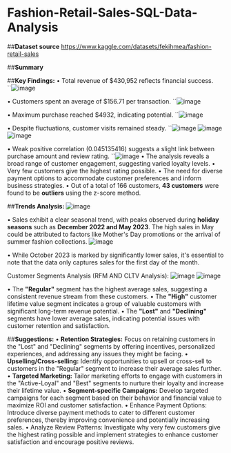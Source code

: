 # Fashion-Retail-Sales-SQL-Data-Analysis
##**Dataset source**  https://www.kaggle.com/datasets/fekihmea/fashion-retail-sales 

##**Summary**

##**Key Findings:**
•	Total revenue of $430,952 reflects financial success.                                        
``![image](https://github.com/lavanya-126/Fashion-Retail-Sales-SQL-Data-Analysis/assets/154506749/4bc8fc1f-ca46-40fe-aee1-0df6261cedc5)

•	Customers spent an average of $156.71 per transaction.
``![image](https://github.com/lavanya-126/Fashion-Retail-Sales-SQL-Data-Analysis/assets/154506749/f5353f8f-77e3-474e-a2a0-3830af0985b6)

•	Maximum purchase reached $4932, indicating potential.
``![image](https://github.com/lavanya-126/Fashion-Retail-Sales-SQL-Data-Analysis/assets/154506749/868f0626-14e3-45e0-93a4-743b6a74ee4b)

•	Despite fluctuations, customer visits remained steady.
``![image](https://github.com/lavanya-126/Fashion-Retail-Sales-SQL-Data-Analysis/assets/154506749/bce981f2-d71e-4fa7-8c55-f3b2b94cd99d) ![image](https://github.com/lavanya-126/Fashion-Retail-Sales-SQL-Data-Analysis/assets/154506749/109f29a3-76a3-4943-92b8-1cf0e5446c31) ![image](https://github.com/lavanya-126/Fashion-Retail-Sales-SQL-Data-Analysis/assets/154506749/612bd942-759e-43a0-ad1b-46c934f47b1d)

•	Weak positive correlation (0.045135416) suggests a slight link between purchase amount and review rating.
``![image](https://github.com/lavanya-126/Fashion-Retail-Sales-SQL-Data-Analysis/assets/154506749/dd8806f6-fbe5-4b67-8a8a-41affe94f80e)
•	The analysis reveals a broad range of customer engagement, suggesting varied loyalty levels.
•	Very few customers give the highest rating possible.
•	The need for diverse payment options to accommodate customer preferences and inform business strategies.
•	Out of a total of 166 customers, **43 customers** were found to be **outliers** using the z-score method.

##**Trends Analysis:**
![image](https://github.com/lavanya-126/Fashion-Retail-Sales-SQL-Data-Analysis/assets/154506749/31463184-f0ec-4349-91d7-7fedd356e8ad)

•	Sales exhibit a clear seasonal trend, with peaks observed during **holiday seasons** such as **December 2022 and May 2023**. The high sales in May could be attributed to factors like Mother's Day promotions or the arrival of summer fashion collections.
![image](https://github.com/lavanya-126/Fashion-Retail-Sales-SQL-Data-Analysis/assets/154506749/90f3efb0-b20d-4715-b67d-e283f361005d)

•	While October 2023 is marked by significantly lower sales, it's essential to note that the data only captures sales for the first day of the month.

Customer Segments Analysis (RFM AND CLTV Analysis):
![image](https://github.com/lavanya-126/Fashion-Retail-Sales-SQL-Data-Analysis/assets/154506749/7b2b038a-b547-43fc-9396-328b119bb0e7)
![image](https://github.com/lavanya-126/Fashion-Retail-Sales-SQL-Data-Analysis/assets/154506749/c0f272da-e84b-4d51-895a-4e04d7bc4422)

•	The **"Regular"** segment has the highest average sales, suggesting a consistent revenue stream from these customers.
•	The **"High"** customer lifetime value segment indicates a group of valuable customers with significant long-term revenue potential.
•	The **"Lost"** and **"Declining"** segments have lower average sales, indicating potential issues with customer retention and satisfaction.

##**Suggestions:**
•	**Retention Strategies:** Focus on retaining customers in the "Lost" and "Declining" segments by offering incentives, personalized experiences, and addressing any issues they might be facing.
•	**Upselling/Cross-selling:** Identify opportunities to upsell or cross-sell to customers in the "Regular" segment to increase their average sales further.
•	**Targeted Marketing:** Tailor marketing efforts to engage with customers in the "Active-Loyal" and "Best" segments to nurture their loyalty and increase their lifetime value.
•	**Segment-specific Campaigns:** Develop targeted campaigns for each segment based on their behavior and financial value to maximize ROI and customer satisfaction.
•	Enhance Payment Options: Introduce diverse payment methods to cater to different customer preferences, thereby improving convenience and potentially increasing sales.
•	Analyze Review Patterns: Investigate why very few customers give the highest rating possible and implement strategies to enhance customer satisfaction and encourage positive reviews.






